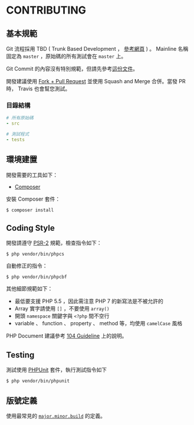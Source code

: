 # CONTRIBUTING

## 基本規範

Git 流程採用 TBD ( Trunk Based Development ， [參考網頁](http://paulhammant.com/2013/04/05/what-is-trunk-based-development/) ) 。 Mainline 名稱固定為 `master` ，原始碼的所有測試會在 `master` 上。

Git Commit 的內容沒有特別規範，但請先參考[這份文件](https://blog.louie.lu/2017/03/21/%E5%A6%82%E4%BD%95%E5%AF%AB%E4%B8%80%E5%80%8B-git-commit-message/)。

開發建議使用 [Fork + Pull Request](https://git-scm.com/book/zh-tw/v2/GitHub-%E5%8F%83%E8%88%87%E4%B8%80%E5%80%8B%E5%B0%88%E6%A1%88) 並使用 Squash and Merge 合併。當發 PR 時， Travis 也會幫您測試。

### 目錄結構

```yaml
# 所有原始碼
- src

# 測試程式
- tests
```

## 環境建置

開發需要的工具如下：

* [Composer][]

安裝 Composer 套件：

    $ composer install

## Coding Style

開發請遵守 [PSR-2](http://www.php-fig.org/psr/psr-2/) 規範，檢查指令如下：

    $ php vendor/bin/phpcs

自動修正的指令：

    $ php vendor/bin/phpcbf

其他細節規範如下：

* 最低要支援 PHP 5.5 ，因此需注意 PHP 7 的新寫法是不被允許的
* Array 實字請使用 `[]` ，不要使用 `array()`
* 開頭 `namespace` 關鍵字與 `<?php` 間不空行
* variable 、 function 、 property 、 method 等，均使用 `camelCase` 風格 

PHP Document 建議參考 [104 Guideline][] 上的說明。

## Testing

測試使用 [PHPUnit][] 套件，執行測試指令如下

    $ php vendor/bin/phpunit

## 版號定義

使用最常見的 [`major.minor.build`](http://www.ithome.com.tw/voice/85505) 的定義。


[PHPUnit]: https://phpunit.de/
[Composer]: https://getcomposer.org/
[104 Guideline]: https://github.com/104corp/guideline/blob/master/language/php/phpdoc.md
